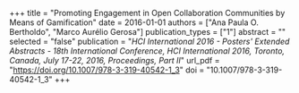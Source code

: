 +++
title = "Promoting Engagement in Open Collaboration Communities by Means of Gamification"
date = 2016-01-01
authors = ["Ana Paula O. Bertholdo", "Marco Aurélio Gerosa"]
publication_types = ["1"]
abstract = ""
selected = "false"
publication = "*HCI International 2016 - Posters' Extended Abstracts - 18th International Conference, HCI International 2016, Toronto, Canada, July 17-22, 2016, Proceedings, Part II*"
url_pdf = "https://doi.org/10.1007/978-3-319-40542-1_3"
doi = "10.1007/978-3-319-40542-1_3"
+++

